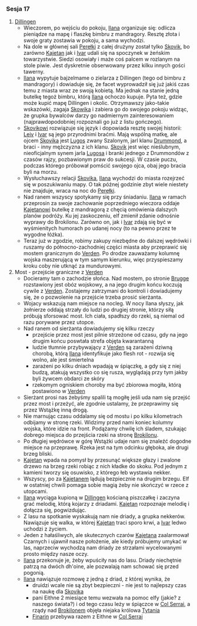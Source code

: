 ### Sesja 17
1. [Dillingen](#l_dillingen)
	* Wieczorem, po wejściu do pokoju, [Ilana](#p_ilana) organizuje się: odlicza pieniądze na mapę i flaszkę bimbru z mandragory. Resztę złota i swoje graty zostawia w pokoju, a sama wychodzi.
	* Na dole w głównej sali [Perełki](#l_perelka) z całej drużyny został tylko [Skovik](#p_skovik), bo zarówno [Kajetan](#p_kajetan) jak i [Ivar](#p_ivar) udali się na spoczynek w żeńskim towarzystwie. Siedzi osowiały i maże coś palcem w rozlanym na stole piwie. Jest dyskretnie obserwowany przez kilku innych gości tawerny.
	* [Ilana](#p_ilana) wypytuje bajzelmame o zielarza z Dillingen (tego od bimbru z mandragory) i dowiaduje się, że facet wyprowadził się już jakiś czas temu z miasta wraz ze swoją kobietą. Ma jednak na stanie jedną butelkę tegoż bimbru, którą [Ilana](#p_ilana) ochoczo kupuje. Pyta też, gdzie może kupić mapę Dillingen i okolic. Otrzymawszy jako-takie wskazówki, zagaja [Skowika](#p_skovik) i zabiera go do swojego pokoju widząc, że grupka bywalców darzy go nadmiernym zainteresowaniem (najprawdopodobniej rozpoznali go już z listu gończego).
	* [Skovikowi](#p_skovik) rozwiązuje się język i dopowiada resztę swojej historii: [Leiv](#p_leiv) i [Ivar](#p_ivar) są jego przyrodnimi braćmi. Mają wspólną matkę, ale ojcem [Skovika](#p_skovik) jest [Lugos](#p_lugos) zwany Szalonym, jarl klanu [Drummond](p_drummond), a braci - inny mężczyzna z ich klanu. [Skovik](#p_skovik) jest więc nieślubnym, nieoficjalnym synem jarla [Lugosa](#p_lugos) i branki jednego z Drummondów z czasów rajzy, pozbawionym praw do sukcesji. W czasie puczu, podczas którego próbował pomścić swojego ojca, obaj jego bracia byli na morzu.
	* Wysłuchawszy relacji [Skovika](#p_skovik), [Ilana](#p_ilana) wychodzi do miasta rozejrzeć się w poszukiwaniu mapy. O tak późnej godzinie zbyt wiele niestety nie znajduje, wraca na noc do [Perełki](#l_perelka).
	* Nad ranem wszyscy spotykamy się przy śniadaniu. [Ilana](#p_ilana) w ramach przeprosin za swoje zachowanie poprzedniego wieczora oddaje [Kajetanowi](#p_kajetan) butelkę z mandragorą z chęcią omówienia dalszych planów podróży. Ku jej zaskoczeniu, elf zmienił zdanie odnośnie wyprawy do Brokilonu. Zarówno on, jak i [Ivar](#p_ivar) zdają się być w wyśmienitych humorach po udanej nocy (to na pewno przez te wygodne łóżka).
	* Teraz już w zgodzie, robimy zakupy niezbędne do dalszej wędrówki i ruszamy do północno-zachodniej części miasta aby przeprawić się mostem granicznym do [Verden](#l_verden). Po drodze zauważamy kolumnę wojska maszerującą w tym samym kierunku, więc przyspieszamy kroku coby nie utknąć za mundurowymi.
2. Most - przejście graniczne z [Verden](#l_verden)
	* Docieramy tam o zachodzie słońca. Nad mostem, po stronie [Brugge](#l_brugge) rozstawiony jest obóz wojskowy, a na jego drugim końcu koczują cywile z [Verden](#l_verden). Zostajemy zatrzymani do kontroli i dowiadujemy się, że o pozwolenie na przejście trzeba prosić sierżanta. 
	* Wojacy wskazują nam miejsce na nocleg. W nocy Ilana słyszy, jak żołnierze oddają strzały do ludzi po drugiej stronie, którzy siłą próbują sforsować most. Ich ciała, spadłszy do rzeki, są niemal od razu porywane przez utopce.
	* Nad ranem od sierżanta dowiadujemy się kilku rzeczy
		* przejście przez most jest pilnie strzeżone od czasu, gdy na jego drugim końcu poswtała strefa objęta kwarantanną
		* ludzie tłumnie przybywający z [Verden](#l_verden) są zarażeni dziwną chorobą, którą [Ilana](#p_ilana) identyfikuje jako flesh rot - rozwija się wolno, ale jest śmiertelna
		* zarażeni po kilku dniach wpadają w śpiączkę, a gdy się z niej budzą, atakują wszystko co się rusza, wyglądają przy tym jakby byli żywcem obdarci ze skóry 
		* rzekomym ogniskiem choroby ma być zbiorowa mogiła, którą postawiono w [Verden](#l_verden)
	* Sierżant prosi nas żebyśmy spalili tą mogiłę jeśli uda nam się przejść przez most i przeżyć, ale zgodnie ustalamy, że przeprawimy się przez Wstążkę inną drogą.
	* Nie marnując czasu oddalamy się od mostu i po kilku kilometrach odbijamy w stronę rzeki. Widzimy przed nami koniec kolumny wojska, które idzie na front. Podążamy chwilę ich śladem, szukając dobrego miejsca do przejścia rzeki na stronę [Brokilonu](#l_brokilon).
	* Po długiej wędrówce w górę Wstążki udaje nam się znaleźć dogodne miejsce na przeprawę. Rzeka jest na tym odcinku głęboka, ale drugi brzeg bliski. 
	* [Kajetan](#p_kajetan) wpada na pomysł by przesunąć większe głazy i zwalone drzewo na brzeg rzeki robiąc z nich kładke do skoku. Pod jednym z kamieni tworzy się osuwisko, z którego łeb wystawia nekker.
	* Wszyscy, po za [Kajetanem](#p_kajetan) lądują bezpiecznie na drugim brzegu. Elf w ostatniej chwili pomaga sobie magią żeby nie skończyć w rzece z utopcami.
	* [Ilana](#p_ilana) wyciąga kupioną w [Dillingen](#l_dillingen) kościaną piszczałkę i zaczyna grać melodię, którą kojarzy z driadami. [Kajetan](#p_kajetan) rozpoznaje melodię i dołącza się, pogwizdując.
	* Z lasu na spotkanie wyskakują nam nie driady, a grupka nekkerów. Nawiązuje się walka, w której [Kajetan](#p_kajetan) traci sporo krwi, a [Ivar](#p_ivar) ledwo uchodzi z życiem.
	* Jeden z hałaśliwych, ale skutecznych czarów [Kajetana](#p_kajetan) zaalarmował Czarnych i ujawnił nasze położenie, ale kiedy próbujemy umykać w las, naprzeciw wychodzą nam driady ze strzałami wycelowanymi prosto między nasze oczy.
	* [Ilana](#p_ilana) przekonuje je, żeby wpuściły nas do lasu. Driady niechętnie patrzą na dwóch dh'oine, ale pozwalają nam schować się przed pogonią.
	* [Ilana](#p_ilana) nawiązuje rozmowę z jedną z driad, z której wynika, że 
		* druidzi wcale nie są zbyt bezpieczni - nie jest to najlepszy czas na naukę dla [Skovika](#p_skovik)
		* pani Eithne 2 miesiące temu wezwała na pomoc elfy (jakie? z naszego świata?) i od tego czasu leży w śpiączce w [Col Serrai](#l_col_serrai), a rządy nad [Brokilonem](#l_brokilon) objęła niejaka królowa [Tytania](#p_tytania)
		* [Finarin](#p_druid_finarrin) przebywa razem z Eithne w [Col Serrai](#l_col_serrai)

